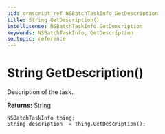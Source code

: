 ```yaml
---
uid: crmscript_ref_NSBatchTaskInfo_GetDescription
title: String GetDescription()
intellisense: NSBatchTaskInfo.GetDescription
keywords: NSBatchTaskInfo, GetDescription
so.topic: reference
---
```


# String GetDescription()

Description of the task.

**Returns:** String

```crmscript
NSBatchTaskInfo thing;
String description  = thing.GetDescription();
```

